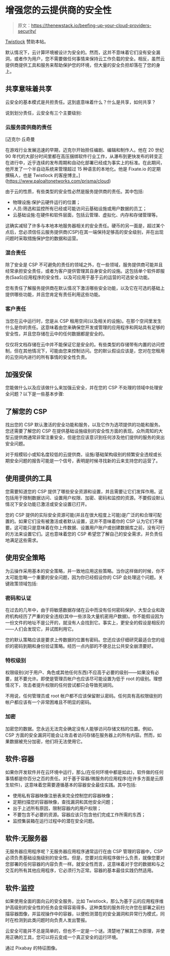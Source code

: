 # 增强您的云提供商的安全性

> 原文：<https://thenewstack.io/beefing-up-your-cloud-providers-security/>

[Twistlock](https://www.paloaltonetworks.com/prisma/cloud) 赞助本帖。

默认情况下，云计算环境被设计为安全的。然而，这并不意味着它们没有安全漏洞，或者作为用户，您不需要做任何事情来保持云工作负载的安全。相反，虽然云提供商提供工具和服务来帮助保护您的环境，但大量的安全负担却落在了您的身上。

## 共享意味着共享

云安全的基本模式是共担责任。这到底意味着什么？什么是共享，如何共享？

说到划分责任，云安全有三个主要级别:

### 云服务提供商的责任

 [迈克尔·丘奇曼

在游戏行业发展迅速的早期，迈克尔开始担任编剧、编辑和制作人。他在 20 世纪 90 年代的大部分时间里都在高压捆绑软件行业工作，从瀑布到更快发布的转变正在进行中，近乎连续的发布周期和自动化部署已经成为事实上的标准。在此期间，他开发了一个半自动系统来管理超过 15 种语言的本地化。他是 Fixate.io 的定期撰稿人，也是 Twistlock 的客座博主。](https://www.paloaltonetworks.com/prisma/cloud) 

由于云的性质，有些类型的安全性必然是服务提供商的责任。其中包括:

*   物理设施:保护云硬件运行的位置；
*   人员:筛选和监控所有已经或可能访问云基础设施或用户数据的员工；
*   云基础设施:在硬件和软件层面，包括云管理、虚拟化、内存和存储管理等。

这确实减轻了许多与本地本地服务器相关的安全责任。硬币的另一面是，超过某个点后，您必须信任云服务提供商(CSP)在其一端保持足够高的安全级别，并在出现问题时采取措施保护您的数据和运营。

### 混合责任

除了安全是 CSP 不可避免的责任的领域之外，在一些领域，服务提供商可能并且经常承担安全责任，或者为客户提供管理其自身安全的设施。这包括单个软件即服务(SaaS)应用程序的安全性，以及可应用于基于云的运营的可选安全功能。

您有责任了解服务提供商在默认情况下激活哪些安全功能，以及它在可选的基础上提供哪些功能，并且您肯定有责任利用这些功能。

### 客户责任

当您在云中运行时，您是从 CSP 租用空间(以及相关的设施)。在那个空间里发生什么是你的责任。这意味着由您来确保您开发或管理的应用程序和网站具有足够的安全性，并且您存储在云中的任何数据都是安全的。

仅仅将文档存储在云中并不能保证它是安全的。有些类型的存储带有内置的访问控制，但在其他情况下，可能由您来控制访问。您的默认假设应该是，您对在您租用的云空间内进行的所有事情的安全性负责。

## 加强安保

您能做什么以及应该做什么来加强云安全，并在您的 CSP 不处理的领域中处理安全问题？以下是一些基本步骤:

## 了解您的 CSP

找出您的 CSP 默认激活的安全功能和服务，以及它作为选项提供的功能和服务。您还需要了解您的 CSP 在提供基础设施级别的安全性方面的表现。众所周知的大型云提供商通常非常注重安全，但是您应该意识到任何涉及他们提供的服务的突出安全问题。

对于规模较小或知名度较低的云提供商，设施/基础架构级别的频繁安全违规或长期安全问题的报告可能是一个信号，表明是时候寻找新的云来支持您的运营了。

## 使用提供的工具

您需要知道您的 CSP 提供了哪些安全资源和设置，并且需要让它们发挥作用。这包括用于限制数据访问、设置用户权限、加密、密码和监控的资源。不要假设默认情况下安全功能已激活或安全设置已打开。

您的 CSP 提供的实际安全资源可能(并且在很大程度上可能)是广泛的和合理可配置的。如果它们没有被激活或者默认设置，这并不意味着你的 CSP 认为它们不重要。这可能只是意味着在你上传数据、设置用户账户或创建数据库之前，没有可行的方法来设置它们。这也意味着您的 CSP 希望您了解自己的安全需求，并负责任地满足这些需求。

## 使用安全策略

为云操作采用基本的安全策略，并一致地应用这些策略。当你这样做的时候，你不太可能忽略一个重要的安全问题，因为你已经假设你的 CSP 会处理这个问题。关键政策领域包括:

### 密码和认证

在过去的几年中，由于将敏感数据存储在云中而没有任何密码保护，大型企业和政府机构经历了严重的安全违规(其中一些涉及大量机密用户数据)。你不能假设因为一份文件的地址不是公开的，就没有人会找到它。事实上，更安全的假设是相反的——人们会发现它，并试图利用它。

您的默认策略应该是要求上传数据的位置有密码。您还应该仔细研究最适合您的组织的密码到期和身份验证策略。经历一点内部的不便总比公共安全崩溃要好。

### 特权级别

权限级别(对于用户、角色或其他任何东西)不应高于必要的级别——如果没有必要，就不要允许。即使是管理员帐户也应该尽可能设置为低于 root 的级别。理想情况下，攻击者提升权限的任何尝试都只会导致死胡同。

不用说，任何管理员或 root 帐户都不应该保留默认密码。任何具有高权限级别的帐户都应该有一个非常困难且不明显的密码。

### 加密

加密您的数据。您永远无法完全确定没有人能够访问存储文档的位置。例如，CSP 方面的安全漏洞可能会让攻击者访问存储在服务器上的所有内容。然而，如果数据被充分加密，他们将无法使用它。

## 软件:容器

如果你开发软件并在云环境中运行，那么(在任何环境中都是如此)，软件做的任何事情都是你百分之百的责任。对于基于容器/微服务的应用程序(在许多方面是云原生软件)，这意味着您需要遵循基本的容器安全最佳实践。其中包括:

*   使用私有容器映像注册表来完全控制您的容器映像；
*   定期扫描您的容器映像，查找漏洞和其他安全问题；
*   出于上述所有原因，限制容器内的用户权限；
*   不要包含不必要的资源。容器应该只包含他们完成工作所需的东西；
*   监控集装箱在运行过程中的潜在安全问题。

## 软件:无服务器

无服务器应用程序呢？无服务器应用程序通常运行在由 CSP 管理的容器中，CSP 必须负责基础设施级别的安全性。但是，您要对应用程序做什么负责，就像您要对您部署的任何容器的内容负责一样。就安全性而言，这意味着对于您的数据和与之交互的所有其他应用程序，它必须行为正常。容器的基本最佳实践仍然适用。

## 软件:监控

如果使用全面的面向云的安全服务，比如 Twistlock，那么为基于云的应用程序维护高级别的安全性的任务会变得容易得多。这种类型的服务将允许您在部署之前扫描容器图像，并监视操作中的容器，以便检测潜在的安全漏洞和异常行为模式，同时在检测到此类问题时向负责人发出警报。

云安全可能并不总是简单的，但也不一定是一个谜。清楚地了解其工作原理，并使用正确的工具，您可以将云变成一个真正安全的运行环境。

通过 Pixabay 的特征图像。

<svg xmlns:xlink="http://www.w3.org/1999/xlink" viewBox="0 0 68 31" version="1.1"><title>Group</title> <desc>Created with Sketch.</desc></svg>